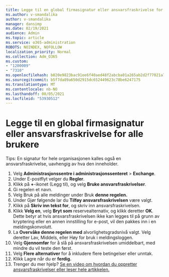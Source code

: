 ```yaml
---
title: Legge til en global firmasignatur eller ansvarsfraskrivelse for alle brukere
ms.author: v-smandalika
author: v-smandalika
manager: dansimp
ms.date: 02/19/2021
audience: Admin
ms.topic: article
ms.service: o365-administration
ROBOTS: NOINDEX, NOFOLLOW
localization_priority: Normal
ms.collection: Adm_O365
ms.custom:
- "1200009"
- "7310"
ms.openlocfilehash: b020e9823bac91ee6f40aed48f2abcba01a265ab2d2f77021a745e69af5a5366
ms.sourcegitcommit: b5f7da89a650d2915dc652449623c78be6247175
ms.translationtype: MT
ms.contentlocale: nb-NO
ms.lasthandoff: 08/05/2021
ms.locfileid: "53930512"
---
```

# <a name="add-a-global-company-signature-or-disclaimer-for-all-users"></a>Legge til en global firmasignatur eller ansvarsfraskrivelse for alle brukere

Tips: En signatur for hele organisasjonen kalles også en ansvarsfraskrivelse, uavhengig av hva den inneholder.

1. Velg **Administrasjonssentre i administrasjonssenteret**  >  **Exchange**.
2. Under E-postflyt velger du **Regler**.
3. Klikk på **+**-ikonet (Legg til), og velg **Bruke ansvarsfraskrivelser**.
4. Gi regelen et navn.
5. Velg Bruk på alle meldinger under Bruk **denne regelen.**
6. Under Gjør følgende lar du **Tilføy ansvarsfraskrivelsen** være valgt.
7. Klikk på **Skriv inn tekst for**, og skriv inn ansvarsfraskrivelsen.
8. Klikk **Velg en**, velg **Bryt som** reservealternativ, og klikk deretter **OK**. Dette betyr at hvis ansvarsfraskrivelsen ikke kan legges til på grunn av kryptering eller en annen innstilling for e-post, vil den pakkes inn i en meldingskonvolutt.
9. La **Overvåke denne regelen med** alvorlighetsgradsnivå valgt. Velg deretter Lav, Middels, eller Høy for bruk i meldingsloggen.
10. Velg **Gjennomfør** for å slå på ansvarsfraskrivelsen umiddelbart, med mindre du vil teste den først.
11. Velg **Flere alternativer** for å inkludere flere betingelser eller unntak.
12. Klikk Lagre når du er **ferdig.**
13. Trenger du mer hjelp? [Se en video om hvordan du oppretter ansvarsfraskrivelser eller leser hele artikkelen.](https://support.office.com/article/2d75860f-c527-4352-a7f6-73eba54c0c72?wt.mc_id=Chat_GlobalSignature)